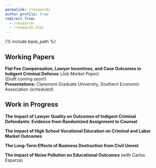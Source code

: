 ```yaml
---
permalink: /research/
author_profile: true
redirect_from:
  - /research
  - /research.html
---
```


{% include base_path %}

## Working Papers
**Flat Fee Compensation, Lawyer Incentives, and Case Outcomes in Indigent Criminal Defense** (*Job Market Paper*)  
(Draft coming soon!)  
**Presentations:** Claremont Graduate University, Southern Economic Association (*scheduled*)

## Work in Progress
<b>The Impact of Lawyer Quality on Outcomes of Indigent Criminal Defendants: Evidence from Randomized Assignment to Counsel</b>

<b>The Impact of High School Vocational Education on Criminal and Labor Market Outcomes</b>

<b>The Long-Term Effects of Business Destruction from Civil Unrest</b>

<b>The Impact of Noise Pollution on Educational Outcomes</b> (with Carlos Esparza)

